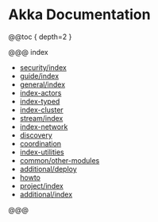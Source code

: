 # Akka Documentation

@@toc { depth=2 }

@@@ index

* [security/index](security/index.md)
* [guide/index](guide/index.md)
* [general/index](general/index.md)
* [index-actors](index-actors.md)
* [index-typed](typed/index.md)
* [index-cluster](index-cluster.md)
* [stream/index](stream/index.md)
* [index-network](index-network.md)
* [discovery](discovery/index.md)
* [coordination](coordination.md)
* [index-utilities](index-utilities.md)
* [common/other-modules](common/other-modules.md)
* [additional/deploy](additional/deploy.md)
* [howto](howto.md)
* [project/index](project/index.md)
* [additional/index](additional/index.md)

@@@

